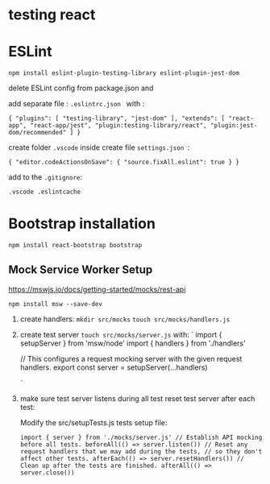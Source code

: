 # testing react 

# ESLint 
`npm install eslint-plugin-testing-library eslint-plugin-jest-dom `

delete ESLint config from package.json and 

add separate file : `.eslintrc.json ` with :

`{
    "plugins": [
        "testing-library",
        "jest-dom"
    ],
    "extends": [
        "react-app",
        "react-app/jest",
        "plugin:testing-library/react",
        "plugin:jest-dom/recommended"
    ]
}`

create folder `.vscode` inside create file `settings.json `:

`{
    "editor.codeActionsOnSave": { "source.fixAll.eslint": true }
}`

add to the `.gitignore`: 

`
.vscode
.eslintcache
`

# Bootstrap installation 

`npm install react-bootstrap bootstrap `

## Mock Service Worker Setup

https://mswjs.io/docs/getting-started/mocks/rest-api

`npm install msw --save-dev`

1. create handlers:
    `mkdir src/mocks`
    `touch src/mocks/handlers.js`

2.  create test server 
    `touch src/mocks/server.js`
    with:
    `
    import { setupServer } from 'msw/node'
    import { handlers } from './handlers'

    // This configures a request mocking server with the given request handlers.
    export const server = setupServer(...handlers)

    `

3.  make sure test server listens during all test reset test server after each test:
    
    Modify the src/setupTests.js tests setup file:

    `
    import { server } from './mocks/server.js'
    // Establish API mocking before all tests.
    beforeAll(() => server.listen())
    // Reset any request handlers that we may add during the tests,
    // so they don't affect other tests.
    afterEach(() => server.resetHandlers())
    // Clean up after the tests are finished.
    afterAll(() => server.close())
    `

